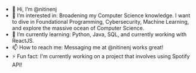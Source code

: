 - 👋 Hi, I’m @nitinenj
- 👀 I’m interested in:
    Broadening my Computer Science knowledge. I want to dive in Foundational Programming,
    Cybersecurity, Machine Learning, and explore the massive ocean of Computer Science.
- 🌱 I’m currently learning:
    Python, Java, SQL, and currently working with ReactJS.
- 📫 How to reach me:
    Messaging me at @nitinenj works great!
- ⚡ Fun fact: I'm currently working on a project that involves using Spotify API!

<!---
nitinenj/nitinenj is a ✨ special ✨ repository because its `README.md` (this file) appears on your GitHub profile.
You can click the Preview link to take a look at your changes.
--->
